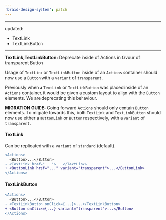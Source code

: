 ```yaml
---
'braid-design-system': patch
---
```


---
updated:
  - TextLink
  - TextLinkButton
---

**TextLink,TextLinkButton:** Deprecate inside of Actions in favour of transparent Button

Usage of `TextLink` or `TextLinkButton` inside of an `Actions` container should now use a `Button` with a `variant` of `transparent`.

Previously when a `TextLink` or `TextLinkButton` was placed inside of an `Actions` container, it would be given a custom layout to align with the `Button` elements. We are deprecating this behaviour.

**MIGRATION GUIDE:**
Going forward `Actions` should only contain `Button` elements. To migrate towards this, both `TextLink` and `TextLinkButton` should now use either a `ButtonLink` or `Button` respectively, with a `variant` of `transparent`.

#### TextLink
Can be replicated with a `variant` of `standard` (default).
```diff
<Actions>
  <Button>...</Button>
- <TextLink href="...">...</TextLink>
+ <ButtonLink href="..." variant="transparent">...</ButtonLink>
</Actions>
```

#### TextLinkButton
```diff
<Actions>
  <Button>...</Button>
- <TextLinkButton onClick={...}>...</TextLinkButton>
+ <Button onClick={...} variant="transparent">...</Button>
</Actions>
```
